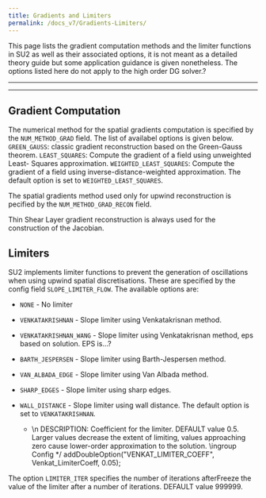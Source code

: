 ```yaml
---
title: Gradients and Limiters
permalink: /docs_v7/Gradients-Limiters/
---
```


This page lists the gradient computation methods and the limiter functions in SU2 as well as their associated options, it is not meant as a detailed theory guide but some application guidance is given nonetheless. The options listed here do not apply to the high order DG solver.?

---


---

## Gradient Computation ##
The numerical method for the spatial gradients computation is specified by the `NUM_METHOD_GRAD` field. The list of availabel options is given below.
`GREEN_GAUSS`: classic gradient reconstruction based on the Green-Gauss theorem.
`LEAST_SQUARES`: Compute the gradient of a field using unweighted Least- Squares approximation.
`WEIGHTED_LEAST_SQUARES`: Compute the gradient of a field using inverse-distance-weighted approximation.
The default option is set to `WEIGHTED_LEAST_SQUARES`.

The spatial gradients method used only for upwind reconstruction is pecified by the `NUM_METHOD_GRAD_RECON` field.

Thin Shear Layer gradient reconstruction is always used for the construction of the Jacobian.

## Limiters ##
SU2 implements limiter functions to prevent the generation of oscillations when using upwind spatial discretisations. These are specified by the config field `SLOPE_LIMITER_FLOW`. The available options are:
- `NONE`                 - No limiter
- `VENKATAKRISHNAN`      - Slope limiter using Venkatakrisnan method.
- `VENKATAKRISHNAN_WANG` - Slope limiter using Venkatakrisnan method, eps based on solution. EPS is...?
- `BARTH_JESPERSEN`      - Slope limiter using Barth-Jespersen method.
- `VAN_ALBADA_EDGE`      - Slope limiter using Van Albada method.
- `SHARP_EDGES`          - Slope limiter using sharp edges.
- `WALL_DISTANCE`        - Slope limiter using wall distance.
The default option is set to `VENKATAKRISHNAN`.

   *  \n DESCRIPTION: Coefficient for the limiter. DEFAULT value 0.5. Larger values decrease the extent of limiting, values approaching zero cause lower-order approximation to the solution. \ingroup Config */
  addDoubleOption("VENKAT_LIMITER_COEFF", Venkat_LimiterCoeff, 0.05);
  
  
The option `LIMITER_ITER` specifies the number of iterations afterFreeze the value of the limiter after a number of iterations. DEFAULT value $999999$.
